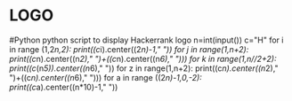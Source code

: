 # LOGO
#Python
python script to display Hackerrank logo
n=int(input())
c="H"
for i in range (1,2*n,2):
    print((c*i).center((2*n)-1," "))
for j in range(1,n+2):
    print((c*n).center((n*2)," ")+((c*n).center((n*6)," ")))
for k in range(1,n//2+2):
    print((c*(n*5)).center((n*6)," "))
for z in range(1,n+2):
    print((c*n).center((n*2)," ")+((c*n).center((n*6)," ")))
for a in range ((2*n)-1,0,-2):
    print((c*a).center((n*10)-1," "))
